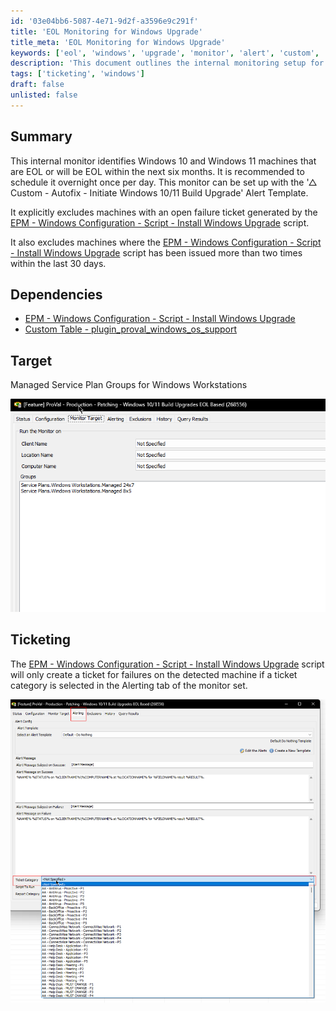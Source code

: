 ```yaml
---
id: '03e04bb6-5087-4e71-9d2f-a3596e9c291f'
title: 'EOL Monitoring for Windows Upgrade'
title_meta: 'EOL Monitoring for Windows Upgrade'
keywords: ['eol', 'windows', 'upgrade', 'monitor', 'alert', 'custom', 'service', 'ticket']
description: 'This document outlines the internal monitoring setup for identifying Windows 10 and Windows 11 machines that are end-of-life (EOL) or will reach EOL within the next six months. It includes recommendations for scheduling, dependencies, and ticketing processes to ensure efficient management and upgrades.'
tags: ['ticketing', 'windows']
draft: false
unlisted: false
---
```


## Summary

This internal monitor identifies Windows 10 and Windows 11 machines that are EOL or will be EOL within the next six months. It is recommended to schedule it overnight once per day. This monitor can be set up with the '△ Custom - Autofix - Initiate Windows 10/11 Build Upgrade' Alert Template.

It explicitly excludes machines with an open failure ticket generated by the [EPM - Windows Configuration - Script - Install Windows Upgrade](<../scripts/Install Windows Upgrade.md>) script.

It also excludes machines where the [EPM - Windows Configuration - Script - Install Windows Upgrade](<../scripts/Install Windows Upgrade.md>) script has been issued more than two times within the last 30 days.

## Dependencies

- [EPM - Windows Configuration - Script - Install Windows Upgrade](<../scripts/Install Windows Upgrade.md>)
- [Custom Table - plugin_proval_windows_os_support](<../tables/plugin_proval_windows_os_support.md>)

## Target

Managed Service Plan Groups for Windows Workstations

![Target Image](../../../static/img/Windows-1011-Build-Upgrades-EOL-Based/image_1.png)

## Ticketing

The [EPM - Windows Configuration - Script - Install Windows Upgrade](<../scripts/Install Windows Upgrade.md>) script will only create a ticket for failures on the detected machine if a ticket category is selected in the Alerting tab of the monitor set.

![Ticketing Image](../../../static/img/Windows-1011-Build-Upgrades-EOL-Based/image_2.png)

